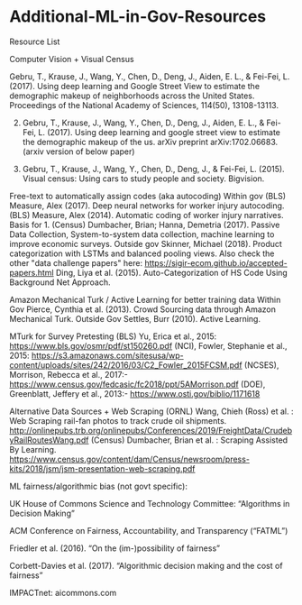 # Additional-ML-in-Gov-Resources

Resource List

Computer Vision + Visual Census 

Gebru, T., Krause, J., Wang, Y., Chen, D., Deng, J., Aiden, E. L., & Fei-Fei, L. (2017). Using deep learning and Google Street View to estimate the demographic makeup of neighborhoods across the United States. Proceedings of the National Academy of Sciences, 114(50), 13108-13113.

2. Gebru, T., Krause, J., Wang, Y., Chen, D., Deng, J., Aiden, E. L., & Fei-Fei, L. (2017). Using deep learning and google street view to estimate the demographic makeup of the us. arXiv preprint arXiv:1702.06683.  (arxiv version of below paper)

3. Gebru, T., Krause, J., Wang, Y., Chen, D., Deng, J., & Fei-Fei, L. (2015). Visual census: Using cars to study people and society. Bigvision. 


Free-text to automatically assign codes (aka autocoding)
Within gov
(BLS) Measure, Alex (2017). Deep neural networks for worker injury autocoding.
(BLS) Measure, Alex (2014). Automatic coding of worker injury narratives.  Basis for 1.
(Census) Dumbacher, Brian; Hanna, Demetria (2017). Passive Data Collection, System-to-system data collection, machine learning to improve economic surveys.
 	Outside gov
Skinner, Michael (2018). Product categorization with LSTMs and balanced pooling views.
Also check the other "data challenge papers" here: https://sigir-ecom.github.io/accepted-papers.html
Ding, Liya et al. (2015). Auto-Categorization of HS Code Using Background Net Approach. 


Amazon Mechanical Turk / Active Learning for better training data
Within Gov
Pierce, Cynthia et al. (2013). Crowd Sourcing data through Amazon Mechanical Turk. 
	Outside Gov
Settles, Burr (2010). Active Learning.

MTurk for Survey Pretesting
(BLS) Yu, Erica et al., 2015: https://www.bls.gov/osmr/pdf/st150260.pdf
(NCI), Fowler, Stephanie et al., 2015: https://s3.amazonaws.com/sitesusa/wp-content/uploads/sites/242/2016/03/C2_Fowler_2015FCSM.pdf
(NCSES), Morrison, Rebecca et al., 2017:- https://www.census.gov/fedcasic/fc2018/ppt/5AMorrison.pdf
(DOE), Greenblatt, Jeffery et al., 2013:- https://www.osti.gov/biblio/1171618


Alternative Data Sources + Web Scraping
(ORNL) Wang, Chieh (Ross) et al. : Web Scraping rail-fan photos to track crude oil shipments. http://onlinepubs.trb.org/onlinepubs/Conferences/2019/FreightData/CrudebyRailRoutesWang.pdf
(Census) Dumbacher, Brian et al. : Scraping Assisted By Learning. https://www.census.gov/content/dam/Census/newsroom/press-kits/2018/jsm/jsm-presentation-web-scraping.pdf

ML fairness/algorithmic bias (not govt specific):

UK House of Commons Science and Technology Committee: “Algorithms in Decision Making”

ACM Conference on Fairness, Accountability, and Transparency  (“FATML”)

Friedler et al. (2016). “On the (im-)possibility of fairness”

Corbett-Davies et al. (2017). “Algorithmic decision making and the cost of fairness”

IMPACTnet: aicommons.com 






